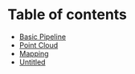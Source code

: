 # Table of contents

* [Basic Pipeline](README.md)
* [Point Cloud](point-cloud.md)
* [Mapping](mapping.md)
* [Untitled](untitled.md)

